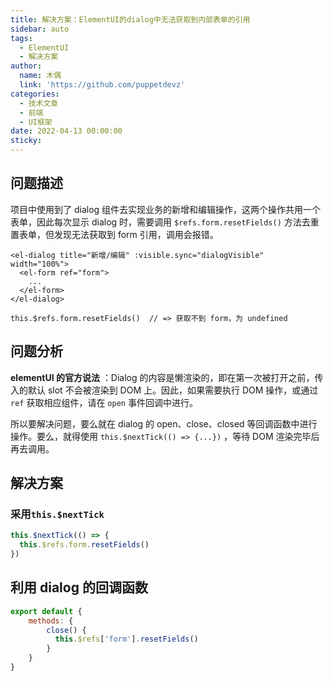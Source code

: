 ```yaml
---
title: 解决方案：ElementUI的dialog中无法获取到内部表单的引用
sidebar: auto
tags:
  - ElementUI
  - 解决方案
author:
  name: 木偶
  link: 'https://github.com/puppetdevz'
categories:
  - 技术文章
  - 前端
  - UI框架
date: 2022-04-13 00:00:00
sticky:
---
```


<!-- more -->

## 问题描述

项目中使用到了 dialog 组件去实现业务的新增和编辑操作，这两个操作共用一个表单，因此每次显示 dialog 时，需要调用 `$refs.form.resetFields()` 方法去重置表单，但发现无法获取到 form 引用，调用会报错。

```vue
<el-dialog title="新增/编辑" :visible.sync="dialogVisible" width="100%">
  <el-form ref="form">
    ...
  </el-form>
</el-dialog>

this.$refs.form.resetFields()  // => 获取不到 form，为 undefined
```

## 问题分析

**elementUI 的官方说法** ：Dialog 的内容是懒渲染的，即在第一次被打开之前，传入的默认 slot 不会被渲染到 DOM 上。因此，如果需要执行 DOM 操作，或通过 `ref` 获取相应组件，请在 `open` 事件回调中进行。

所以要解决问题，要么就在 dialog 的 open、close、closed 等回调函数中进行操作。要么，就得使用 `this.$nextTick(() => {...})` ，等待 DOM 渲染完毕后再去调用。

## 解决方案

### 采用`this.$nextTick`

```JavaScript
this.$nextTick(() => { 
  this.$refs.form.resetFields()
})
```

## 利用 dialog 的回调函数

```JavaScript
export default {
    methods: {
        close() {
          this.$refs['form'].resetFields()
        }
    }
}
```

